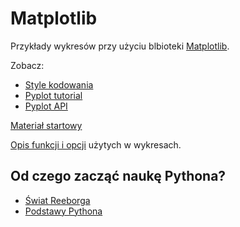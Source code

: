 # Matplotlib

Przykłady wykresów przy użyciu blbioteki [Matplotlib](https://matplotlib.org).

Zobacz:
- [Style kodowania](http://matplotlib.org/faq/usage_faq.html#coding-styles)
- [Pyplot tutorial](http://matplotlib.org/users/pyplot_tutorial.html)
- [Pyplot API](http://matplotlib.org/api/pyplot_api.html#matplotlib.pyplot.plot)

[Materiał startowy](https://drive.google.com/open?id=0B24yoSHtTDq2YzJwcVdJdE1PVG8)

[Opis funkcji i opcji](doc/matplotlib.md) użytych w wykresach.

## Od czego zacząć naukę Pythona?

- [Świat Reeborga](http://robotyka.cyfrowaszkola.waw.pl)
- [Podstawy Pythona](http://python101.readthedocs.io/pl/latest/podstawy/index.html)
